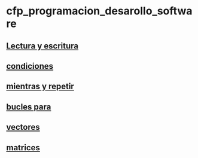 # cfp_programacion_desarollo_software

## [Lectura y escritura](./pseudocodigo/lectura_escritura)

## [condiciones](./pseudocodigo/condiciones)

## [mientras y repetir](./pseudocodigo/mientras_repetir)

## [bucles para](./pseudocodigo/bucles_para)

## [vectores](./pseudocodigo/vectores)

## [matrices](./pseudocodigo/matrices)
